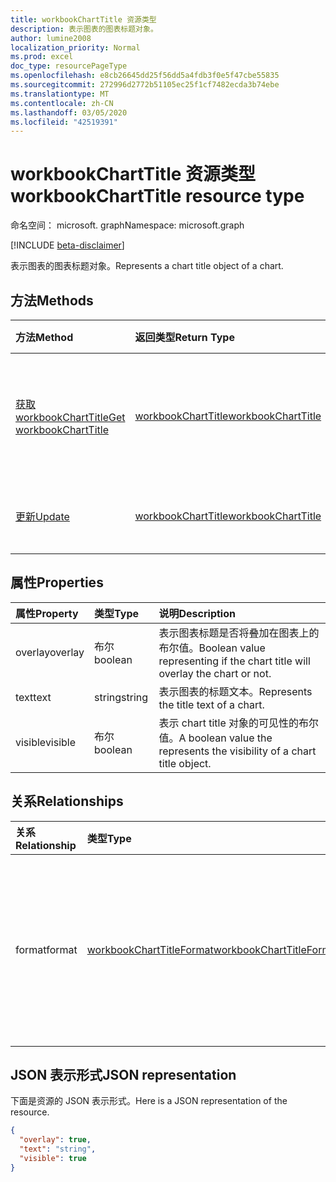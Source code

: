 ```yaml
---
title: workbookChartTitle 资源类型
description: 表示图表的图表标题对象。
author: lumine2008
localization_priority: Normal
ms.prod: excel
doc_type: resourcePageType
ms.openlocfilehash: e8cb26645dd25f56dd5a4fdb3f0e5f47cbe55835
ms.sourcegitcommit: 272996d2772b51105ec25f1cf7482ecda3b74ebe
ms.translationtype: MT
ms.contentlocale: zh-CN
ms.lasthandoff: 03/05/2020
ms.locfileid: "42519391"
---
```

# <a name="workbookcharttitle-resource-type"></a><span data-ttu-id="7e6b2-103">workbookChartTitle 资源类型</span><span class="sxs-lookup"><span data-stu-id="7e6b2-103">workbookChartTitle resource type</span></span>

<span data-ttu-id="7e6b2-104">命名空间： microsoft. graph</span><span class="sxs-lookup"><span data-stu-id="7e6b2-104">Namespace: microsoft.graph</span></span>

[!INCLUDE [beta-disclaimer](../../includes/beta-disclaimer.md)]

<span data-ttu-id="7e6b2-105">表示图表的图表标题对象。</span><span class="sxs-lookup"><span data-stu-id="7e6b2-105">Represents a chart title object of a chart.</span></span>


## <a name="methods"></a><span data-ttu-id="7e6b2-106">方法</span><span class="sxs-lookup"><span data-stu-id="7e6b2-106">Methods</span></span>

| <span data-ttu-id="7e6b2-107">方法</span><span class="sxs-lookup"><span data-stu-id="7e6b2-107">Method</span></span>           | <span data-ttu-id="7e6b2-108">返回类型</span><span class="sxs-lookup"><span data-stu-id="7e6b2-108">Return Type</span></span>    |<span data-ttu-id="7e6b2-109">说明</span><span class="sxs-lookup"><span data-stu-id="7e6b2-109">Description</span></span>|
|:---------------|:--------|:----------|
|[<span data-ttu-id="7e6b2-110">获取 workbookChartTitle</span><span class="sxs-lookup"><span data-stu-id="7e6b2-110">Get workbookChartTitle</span></span>](../api/charttitle-get.md) | [<span data-ttu-id="7e6b2-111">workbookChartTitle</span><span class="sxs-lookup"><span data-stu-id="7e6b2-111">workbookChartTitle</span></span>](workbookcharttitle.md) |<span data-ttu-id="7e6b2-112">读取 chartTitle 对象的属性和关系。</span><span class="sxs-lookup"><span data-stu-id="7e6b2-112">Read properties and relationships of chartTitle object.</span></span>|
|[<span data-ttu-id="7e6b2-113">更新</span><span class="sxs-lookup"><span data-stu-id="7e6b2-113">Update</span></span>](../api/charttitle-update.md) | [<span data-ttu-id="7e6b2-114">workbookChartTitle</span><span class="sxs-lookup"><span data-stu-id="7e6b2-114">workbookChartTitle</span></span>](workbookcharttitle.md)    |<span data-ttu-id="7e6b2-115">更新 ChartTitle 对象。</span><span class="sxs-lookup"><span data-stu-id="7e6b2-115">Update ChartTitle object.</span></span> |

## <a name="properties"></a><span data-ttu-id="7e6b2-116">属性</span><span class="sxs-lookup"><span data-stu-id="7e6b2-116">Properties</span></span>
| <span data-ttu-id="7e6b2-117">属性</span><span class="sxs-lookup"><span data-stu-id="7e6b2-117">Property</span></span>     | <span data-ttu-id="7e6b2-118">类型</span><span class="sxs-lookup"><span data-stu-id="7e6b2-118">Type</span></span>   |<span data-ttu-id="7e6b2-119">说明</span><span class="sxs-lookup"><span data-stu-id="7e6b2-119">Description</span></span>|
|:---------------|:--------|:----------|
|<span data-ttu-id="7e6b2-120">overlay</span><span class="sxs-lookup"><span data-stu-id="7e6b2-120">overlay</span></span>|<span data-ttu-id="7e6b2-121">布尔</span><span class="sxs-lookup"><span data-stu-id="7e6b2-121">boolean</span></span>|<span data-ttu-id="7e6b2-122">表示图表标题是否将叠加在图表上的布尔值。</span><span class="sxs-lookup"><span data-stu-id="7e6b2-122">Boolean value representing if the chart title will overlay the chart or not.</span></span>|
|<span data-ttu-id="7e6b2-123">text</span><span class="sxs-lookup"><span data-stu-id="7e6b2-123">text</span></span>|<span data-ttu-id="7e6b2-124">string</span><span class="sxs-lookup"><span data-stu-id="7e6b2-124">string</span></span>|<span data-ttu-id="7e6b2-125">表示图表的标题文本。</span><span class="sxs-lookup"><span data-stu-id="7e6b2-125">Represents the title text of a chart.</span></span>|
|<span data-ttu-id="7e6b2-126">visible</span><span class="sxs-lookup"><span data-stu-id="7e6b2-126">visible</span></span>|<span data-ttu-id="7e6b2-127">布尔</span><span class="sxs-lookup"><span data-stu-id="7e6b2-127">boolean</span></span>|<span data-ttu-id="7e6b2-128">表示 chart title 对象的可见性的布尔值。</span><span class="sxs-lookup"><span data-stu-id="7e6b2-128">A boolean value the represents the visibility of a chart title object.</span></span>|

## <a name="relationships"></a><span data-ttu-id="7e6b2-129">关系</span><span class="sxs-lookup"><span data-stu-id="7e6b2-129">Relationships</span></span>
| <span data-ttu-id="7e6b2-130">关系</span><span class="sxs-lookup"><span data-stu-id="7e6b2-130">Relationship</span></span> | <span data-ttu-id="7e6b2-131">类型</span><span class="sxs-lookup"><span data-stu-id="7e6b2-131">Type</span></span>   |<span data-ttu-id="7e6b2-132">说明</span><span class="sxs-lookup"><span data-stu-id="7e6b2-132">Description</span></span>|
|:---------------|:--------|:----------|
|<span data-ttu-id="7e6b2-133">format</span><span class="sxs-lookup"><span data-stu-id="7e6b2-133">format</span></span>|[<span data-ttu-id="7e6b2-134">workbookChartTitleFormat</span><span class="sxs-lookup"><span data-stu-id="7e6b2-134">workbookChartTitleFormat</span></span>](workbookcharttitleformat.md)|<span data-ttu-id="7e6b2-135">表示图表标题的格式，包括填充和字体格式。</span><span class="sxs-lookup"><span data-stu-id="7e6b2-135">Represents the formatting of a chart title, which includes fill and font formatting.</span></span> <span data-ttu-id="7e6b2-136">只读。</span><span class="sxs-lookup"><span data-stu-id="7e6b2-136">Read-only.</span></span>|

## <a name="json-representation"></a><span data-ttu-id="7e6b2-137">JSON 表示形式</span><span class="sxs-lookup"><span data-stu-id="7e6b2-137">JSON representation</span></span>

<span data-ttu-id="7e6b2-138">下面是资源的 JSON 表示形式。</span><span class="sxs-lookup"><span data-stu-id="7e6b2-138">Here is a JSON representation of the resource.</span></span>

<!-- {
  "blockType": "resource",
  "baseType": "microsoft.graph.entity",
  "optionalProperties": [

  ],
  "@odata.type": "microsoft.graph.workbookChartTitle"
}-->

```json
{
  "overlay": true,
  "text": "string",
  "visible": true
}

```

<!-- uuid: 8fcb5dbc-d5aa-4681-8e31-b001d5168d79
2015-10-25 14:57:30 UTC -->
<!--
{
  "type": "#page.annotation",
  "description": "ChartTitle resource",
  "keywords": "",
  "section": "documentation",
  "tocPath": "",
  "suppressions": []
}
-->

